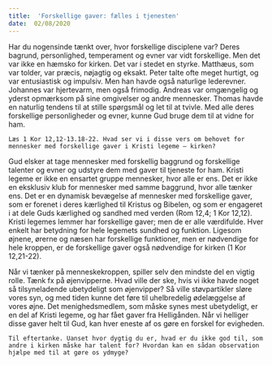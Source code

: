 ```yaml
---
title:  'Forskellige gaver: fælles i tjenesten'
date:  02/08/2020
---
```


Har du nogensinde tænkt over, hvor forskellige disciplene var? Deres bagrund, personlighed, temperament og evner var vidt forskellige. Men det var ikke en hæmsko for kirken. Det var i stedet en styrke. Matthæus, som var tolder, var præcis, nøjagtig og eksakt. Peter talte ofte meget hurtigt, og var entusiastisk og impulsiv. Men han havde også naturlige lederevner. Johannes var hjertevarm, men også frimodig. Andreas var omgængelig og yderst opmærksom på sine omgivelser og andre mennesker. Thomas havde en naturlig tendens til at stille spørgsmål og let til at tvivle. Med alle deres forskellige personligheder og evner, kunne Gud bruge dem til at vidne for ham.

`Læs 1 Kor 12,12-13.18-22. Hvad ser vi i disse vers om behovet for mennesker med forskellige gaver i Kristi legeme – kirken?`

Gud elsker at tage mennesker med forskellig baggrund og forskellige talenter og evner og udstyre dem med gaver til tjeneste for ham. Kristi legeme er ikke en ensartet gruppe mennesker, hvor alle er ens. Det er ikke en eksklusiv klub for mennesker med samme baggrund, hvor alle tænker ens. Det er en dynamisk bevægelse af mennesker med forskellige gaver, som er forenet i deres kærlighed til Kristus og Bibelen, og som er engageret i at dele Guds kærlighed og sandhed med verden (Rom 12,4; 1 Kor 12,12). Kristi legemes lemmer har forskellige gaver; men de er alle værdifulde. Hver enkelt har betydning for hele legemets sundhed og funktion. Ligesom øjnene, ørerne og næsen har forskellige funktioner, men er nødvendige for hele kroppen, er de forskellige gaver også nødvendige for kirken (1 Kor 12,21-22).

Når vi tænker på menneskekroppen, spiller selv den mindste del en vigtig rolle. Tænk fx på øjenvipperne. Hvad ville der ske, hvis vi ikke havde noget så tilsyneladende ubetydeligt som øjenvipper? Så ville støvpartikler sløre vores syn, og med tiden kunne det føre til uhelbredelig ødelæggelse af vores øjne. Det menighedsmedlem, som måske synes mest ubetydeligt, er en del af Kristi legeme, og har fået gaver fra Helligånden. Når vi helliger disse gaver helt til Gud, kan hver eneste af os gøre en forskel for evigheden.

`Til eftertanke. Uanset hvor dygtig du er, hvad er du ikke god til, som andre i kirken måske har talent for? Hvordan kan en sådan observation hjælpe med til at gøre os ydmyge?`